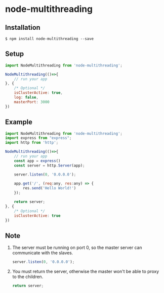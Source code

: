 # node-multithreading

## Installation

```
$ npm install node-multithreading --save
```

## Setup
```js
import NodeMultithreading from 'node-multithreading';

NodeMultithreading(()=>{
    // run your app
}, {
    /* Optional */
    isClusterActive: true,
    log: false,
    masterPort: 3000
})
```

## Example

```js
import NodeMultithreading from 'node-multithreading';
import express from "express";
import http from 'http';

NodeMultithreading(()=>{
    // run your app
    const app = express()
	const server = http.Server(app);

    server.listen(0, '0.0.0.0');
    
	app.get('/', (req:any, res:any) => {
		res.send('Hello World!')
    });

	return server;
}, {
    /* Optional */
    isClusterActive: true
})
```

## Note
1) The server must be running on port 0, so the master server can communicate with the slaves.

    ```js
    server.listen(0, '0.0.0.0');
    ```
2) You must return the server, otherwise the master won't be able to proxy to the children.
    ```js
	return server;
    ```
